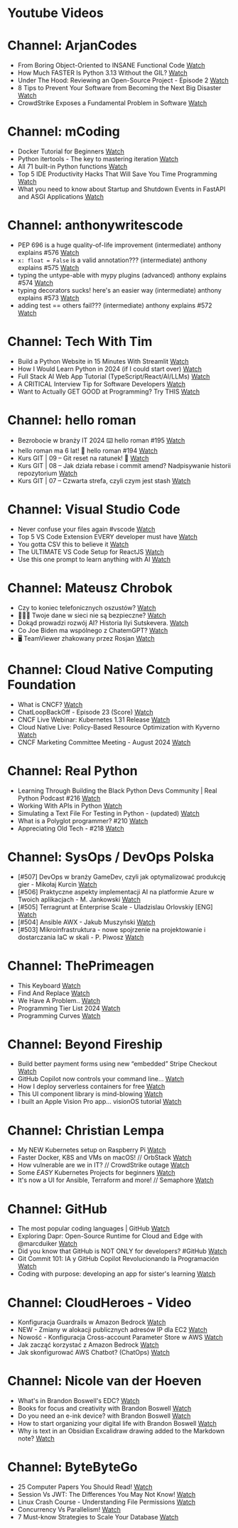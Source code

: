 
Youtube Videos
==============

# Channel: ArjanCodes
  
 - From Boring Object-Oriented to INSANE Functional Code  [Watch](https://youtu.be/DvdZv_DD0DY)  
 - How Much FASTER Is Python 3.13 Without the GIL?  [Watch](https://youtu.be/zWPe_CUR4yU)  
 - Under The Hood: Reviewing an Open-Source Project - Episode 2  [Watch](https://youtu.be/aOly5eEDXug)  
 - 8 Tips to Prevent Your Software from Becoming the Next Big Disaster  [Watch](https://youtu.be/IzU_5fT4m_M)  
 - CrowdStrike Exposes a Fundamental Problem in Software  [Watch](https://youtu.be/UdJr2p5RrF0)
# Channel: mCoding
  
 - Docker Tutorial for Beginners  [Watch](https://youtu.be/b0HMimUb4f0)  
 - Python itertools - The key to mastering iteration  [Watch](https://youtu.be/1p7xa_BHYDs)  
 - All 71 built-in Python functions  [Watch](https://youtu.be/7Qu_KXc7xSI)  
 - Top 5 IDE Productivity Hacks That Will Save You Time Programming  [Watch](https://youtu.be/HBC7i1AbsyA)  
 - What you need to know about Startup and Shutdown Events in FastAPI and ASGI Applications  [Watch](https://youtu.be/_CzaciNrHRE)
# Channel: anthonywritescode
  
 - PEP 696 is a huge quality-of-life improvement (intermediate) anthony explains #576  [Watch](https://youtu.be/NC3Bv104SQM)  
 - `x: float = False` is a valid annotation??? (intermediate) anthony explains #575  [Watch](https://youtu.be/RYD87EL1Zbs)  
 - typing the untype-able with mypy plugins (advanced) anthony explains #574  [Watch](https://youtu.be/tH3Nul6jDQM)  
 - typing decorators sucks! here's an easier way (intermediate) anthony explains #573  [Watch](https://youtu.be/_QXlbwRmqgI)  
 - adding test == others fail??? (intermediate) anthony explains #572  [Watch](https://youtu.be/BoZDpQnA-Xw)
# Channel: Tech With Tim
  
 - Build a Python Website in 15 Minutes With Streamlit  [Watch](https://youtu.be/2siBrMsqF44)  
 - How I Would Learn Python in 2024 (if I could start over)  [Watch](https://youtu.be/DMw8jH0R6Fg)  
 - Full Stack AI Web App Tutorial (TypeScript/React/AI/LLMs)  [Watch](https://youtu.be/kel893RIvHA)  
 - A CRITICAL Interview Tip for Software Developers  [Watch](https://youtu.be/t40mAeJCi3w)  
 - Want to Actually GET GOOD at Programming? Try THIS  [Watch](https://youtu.be/Dj_FR_5NP1c)
# Channel: hello roman
  
 - Bezrobocie w branży IT 2024 ⌨️ hello roman #195  [Watch](https://youtu.be/3A0h9uNj0Z4)  
 - hello roman ma 6 lat!  🎉  hello roman #194  [Watch](https://youtu.be/2VcweF4sVRE)  
 - Kurs GIT | 09 – Git reset na ratunek! 🛟  [Watch](https://youtu.be/vri36csppEY)  
 - Kurs GIT | 08 – Jak działa rebase i commit amend? Nadpisywanie historii repozytorium  [Watch](https://youtu.be/4GKI4Gz97TE)  
 - Kurs GIT | 07 – Czwarta strefa, czyli czym jest stash  [Watch](https://youtu.be/T9n2tF60cY0)
# Channel: Visual Studio Code
  
 - Never confuse your files again #vscode  [Watch](https://youtu.be/swuDCNI-t80)  
 - Top 5 VS Code Extension EVERY developer must have  [Watch](https://youtu.be/K53umOg6Uv8)  
 - You gotta CSV this to believe it  [Watch](https://youtu.be/SH4ulAmL_9E)  
 - The ULTIMATE VS Code Setup for ReactJS  [Watch](https://youtu.be/LyNEHVzJ24U)  
 - Use this one prompt to learn anything with AI  [Watch](https://youtu.be/DIw30raLmdM)
# Channel: Mateusz Chrobok
  
 - Czy to koniec telefonicznych oszustów?  [Watch](https://youtu.be/-pLn-Ii3Dmk)  
 - 👨🏻‍🎓 Twoje dane w sieci nie są bezpieczne?  [Watch](https://youtu.be/-32Kk2UNrJo)  
 - Dokąd prowadzi rozwój AI? Historia Ilyi Sutskevera.  [Watch](https://youtu.be/ZP8nA_D_y8E)  
 - Co Joe Biden ma wspólnego z ChatemGPT?  [Watch](https://youtu.be/ZYtKtDDUOe4)  
 - 🖥 TeamViewer zhakowany przez Rosjan  [Watch](https://youtu.be/Y4uT3sFNDh4)
# Channel: Cloud Native Computing Foundation
  
 - What is CNCF?  [Watch](https://youtu.be/BQru_wiAOO4)  
 - ChatLoopBackOff - Episode 23 (Score)  [Watch](https://youtu.be/BRiZ0t6MYNo)  
 - CNCF Live Webinar: Kubernetes 1.31 Release  [Watch](https://youtu.be/msEw8aKB174)  
 - Cloud Native Live: Policy-Based Resource Optimization with Kyverno  [Watch](https://youtu.be/Arj08qsaSQE)  
 - CNCF Marketing Committee Meeting - August 2024  [Watch](https://youtu.be/VpcfZgull9I)
# Channel: Real Python
  
 - Learning Through Building the Black Python Devs Community | Real Python Podcast #216  [Watch](https://youtu.be/tQ4wGZucom4)  
 - Working With APIs in Python  [Watch](https://youtu.be/GWghKZ16qio)  
 - Simulating a Text File For Testing in Python - (updated)  [Watch](https://youtu.be/4W04yqqb9mk)  
 - What is a Polyglot programmer? #210  [Watch](https://youtu.be/fLofdTIDGgI)  
 - Appreciating Old Tech - #218  [Watch](https://youtu.be/YWvtX7MfAyU)
# Channel: SysOps / DevOps Polska
  
 - [#507] DevOps w branży GameDev, czyli jak optymalizować produkcję gier - Mikołaj Kurcin  [Watch](https://youtu.be/x7Y6S40w75M)  
 - [#506] Praktyczne aspekty implementacji AI na platformie Azure w Twoich aplikacjach - M. Jankowski  [Watch](https://youtu.be/3Wv369OZYV0)  
 - [#505] Terragrunt at Enterprise Scale - Uladzislau Orlovskiy [ENG]  [Watch](https://youtu.be/70IiRrYKhGk)  
 - [#504] Ansible AWX - Jakub Muszyński  [Watch](https://youtu.be/izbHDFlCPJE)  
 - [#503] Mikroinfrastruktura - nowe spojrzenie na projektowanie i dostarczania IaC w skali - P. Piwosz  [Watch](https://youtu.be/U1c8Fd7tGds)
# Channel: ThePrimeagen
  
 - This Keyboard  [Watch](https://youtu.be/dhuX9t2j5Hc)  
 - Find And Replace  [Watch](https://youtu.be/v2a6Nv7RSd0)  
 - We Have A Problem..  [Watch](https://youtu.be/1-0r90bm6CE)  
 - Programming Tier List 2024  [Watch](https://youtu.be/c3yRbrYIUeo)  
 - Programming Curves  [Watch](https://youtu.be/_ebVsYQou8A)
# Channel: Beyond Fireship
  
 - Build better payment forms using new “embedded” Stripe Checkout  [Watch](https://youtu.be/7WFXl4-aCxs)  
 - GitHub Copilot now controls your command line...  [Watch](https://youtu.be/P8MfgV9us4o)  
 - How I deploy serverless containers for free  [Watch](https://youtu.be/cw34KMPSt4k)  
 - This UI component library is mind-blowing  [Watch](https://youtu.be/RPa3_AD1_Vs)  
 - I built an Apple Vision Pro app... visionOS tutorial  [Watch](https://youtu.be/_xfZIr5sDLw)
# Channel: Christian Lempa
  
 - My NEW Kubernetes setup on Raspberry Pi  [Watch](https://youtu.be/2cbniIZUpXM)  
 - Faster Docker, K8S and VMs on macOS! // OrbStack  [Watch](https://youtu.be/aJe7CvQ-aM8)  
 - How vulnerable are we in IT? // CrowdStrike outage  [Watch](https://youtu.be/uRW9HRYSyCU)  
 - Some *EASY* Kubernetes Projects for beginners  [Watch](https://youtu.be/6jIIa41R7eM)  
 - It's now a UI for Ansible, Terraform and more! // Semaphore  [Watch](https://youtu.be/tc3tqMIN89U)
# Channel: GitHub
  
 - The most popular coding languages | GitHub  [Watch](https://youtu.be/7EW-Oz3qxQI)  
 - Exploring Dapr: Open-Source Runtime for Cloud and Edge with @marcduiker  [Watch](https://youtu.be/l0e4qhh_Edc)  
 - Did you know that GitHub is NOT ONLY for developers? #GitHub  [Watch](https://youtu.be/HtyF4cBrfs8)  
 - Git Commit 101: IA y GitHub Copilot Revolucionando la Programación  [Watch](https://youtu.be/IGDvK8X8TRA)  
 - Coding with purpose: developing an app for sister's learning  [Watch](https://youtu.be/FG_010bsjxU)
# Channel: CloudHeroes - Video
  
 - Konfiguracja Guardrails w Amazon Bedrock  [Watch](https://youtu.be/mVQrBKucLGM)  
 - NEW - Zmiany w alokacji publicznych adresów IP dla EC2  [Watch](https://youtu.be/ltZzJRP3Wxg)  
 - Nowość - Konfiguracja Cross-account Parameter Store w AWS  [Watch](https://youtu.be/6kvGgv9vIgQ)  
 - Jak zacząć korzystać z Amazon Bedrock  [Watch](https://youtu.be/DZa3mpKslD8)  
 - Jak skonfigurować AWS Chatbot? (ChatOps)  [Watch](https://youtu.be/BLKKqcabdHc)
# Channel: Nicole van der Hoeven
  
 - What's in Brandon Boswell's EDC?  [Watch](https://youtu.be/Noswl0jCA4k)  
 - Books for focus and creativity with Brandon Boswell  [Watch](https://youtu.be/Ugc4U8Rx7RM)  
 - Do you need an e-ink device? with Brandon Boswell  [Watch](https://youtu.be/uUKPV6mWMFM)  
 - How to start organizing your digital life with Brandon Boswell  [Watch](https://youtu.be/Ykhyw3T3ICU)  
 - Why is text in an Obsidian Excalidraw drawing added to the Markdown note?  [Watch](https://youtu.be/HG5IuDIWHgY)
# Channel: ByteByteGo
  
 - 25 Computer Papers You Should Read!  [Watch](https://youtu.be/_kynGl5hr9U)  
 - Session Vs JWT: The Differences You May Not Know!  [Watch](https://youtu.be/fyTxwIa-1U0)  
 - Linux Crash Course - Understanding File Permissions  [Watch](https://youtu.be/4N4Q576i3zA)  
 - Concurrency Vs Parallelism!  [Watch](https://youtu.be/RlM9AfWf1WU)  
 - 7 Must-know Strategies to Scale Your Database  [Watch](https://youtu.be/_1IKwnbscQU)